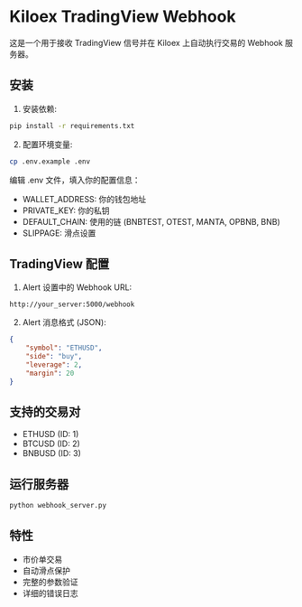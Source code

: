 # Kiloex TradingView Webhook

这是一个用于接收 TradingView 信号并在 Kiloex 上自动执行交易的 Webhook 服务器。

## 安装

1. 安装依赖:
```bash
pip install -r requirements.txt
```

2. 配置环境变量:
```bash
cp .env.example .env
```
编辑 .env 文件，填入你的配置信息：
- WALLET_ADDRESS: 你的钱包地址
- PRIVATE_KEY: 你的私钥
- DEFAULT_CHAIN: 使用的链 (BNBTEST, OTEST, MANTA, OPBNB, BNB)
- SLIPPAGE: 滑点设置

## TradingView 配置

1. Alert 设置中的 Webhook URL:
```
http://your_server:5000/webhook
```

2. Alert 消息格式 (JSON):
```json
{
    "symbol": "ETHUSD",
    "side": "buy",
    "leverage": 2,
    "margin": 20
}
```

## 支持的交易对

- ETHUSD (ID: 1)
- BTCUSD (ID: 2)
- BNBUSD (ID: 3)

## 运行服务器

```bash
python webhook_server.py
```

## 特性

- 市价单交易
- 自动滑点保护
- 完整的参数验证
- 详细的错误日志